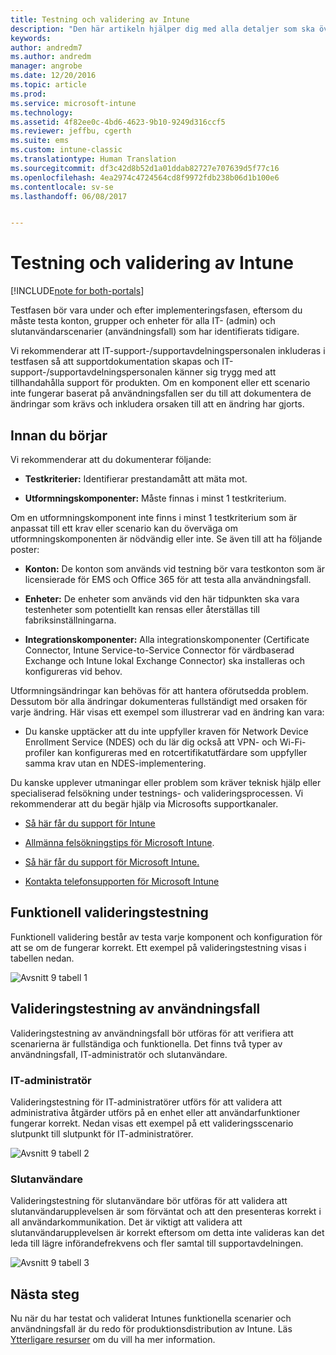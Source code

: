 ```yaml
---
title: Testning och validering av Intune
description: "Den här artikeln hjälper dig med alla detaljer som ska övervägas vid testning och validering av Intune-molnlösningen i miljön."
keywords: 
author: andredm7
ms.author: andredm
manager: angrobe
ms.date: 12/20/2016
ms.topic: article
ms.prod: 
ms.service: microsoft-intune
ms.technology: 
ms.assetid: 4f82ee0c-4bd6-4623-9b10-9249d316ccf5
ms.reviewer: jeffbu, cgerth
ms.suite: ems
ms.custom: intune-classic
ms.translationtype: Human Translation
ms.sourcegitcommit: df3c42d8b52d1a01ddab82727e707639d5f77c16
ms.openlocfilehash: 4ea2974c4724564cd8f9972fdb238b06d1b100e6
ms.contentlocale: sv-se
ms.lasthandoff: 06/08/2017


---
```


# <a name="intune-testing-and-validation"></a>Testning och validering av Intune

[!INCLUDE[note for both-portals](./includes/note-for-both-portals.md)]

Testfasen bör vara under och efter implementeringsfasen, eftersom du måste testa konton, grupper och enheter för alla IT- (admin) och slutanvändarscenarier (användningsfall) som har identifierats tidigare.

Vi rekommenderar att IT-support-/supportavdelningspersonalen inkluderas i testfasen så att supportdokumentation skapas och IT-support-/supportavdelningspersonalen känner sig trygg med att tillhandahålla support för produkten. Om en komponent eller ett scenario inte fungerar baserat på användningsfallen ser du till att dokumentera de ändringar som krävs och inkludera orsaken till att en ändring har gjorts.

## <a name="before-you-begin"></a>Innan du börjar

Vi rekommenderar att du dokumenterar följande:

-   **Testkriterier:** Identifierar prestandamått att mäta mot.

-   **Utformningskomponenter:** Måste finnas i minst 1 testkriterium.

Om en utformningskomponent inte finns i minst 1 testkriterium som är anpassat till ett krav eller scenario kan du överväga om utformningskomponenten är nödvändig eller inte. Se även till att ha följande poster:

-   **Konton:** De konton som används vid testning bör vara testkonton som är licensierade för EMS och Office 365 för att testa alla användningsfall.

-   **Enheter:** De enheter som används vid den här tidpunkten ska vara testenheter som potentiellt kan rensas eller återställas till fabriksinställningarna.

-   **Integrationskomponenter:** Alla integrationskomponenter (Certificate Connector, Intune Service-to-Service Connector för värdbaserad Exchange och Intune lokal Exchange Connector) ska installeras och konfigureras vid behov.

Utformningsändringar kan behövas för att hantera oförutsedda problem. Dessutom bör alla ändringar dokumenteras fullständigt med orsaken för varje ändring. Här visas ett exempel som illustrerar vad en ändring kan vara:

-   Du kanske upptäcker att du inte uppfyller kraven för Network Device Enrollment Service (NDES) och du lär dig också att VPN- och Wi-Fi-profiler kan konfigureras med en rotcertifikatutfärdare som uppfyller samma krav utan en NDES-implementering.

Du kanske upplever utmaningar eller problem som kräver teknisk hjälp eller specialiserad felsökning under testnings- och valideringsprocessen. Vi rekommenderar att du begär hjälp via Microsofts supportkanaler.

-   [Så här får du support för Intune](/intune-classic/troubleshoot/how-to-get-support-for-microsoft-intune)

-   [Allmänna felsökningstips för Microsoft Intune](/intune-classic/troubleshoot/general-troubleshooting-tips-for-microsoft-intune).

-   [Så här får du support för Microsoft Intune.](/intune-classic/troubleshoot/how-to-get-support-for-microsoft-intune)

-   [Kontakta telefonsupporten för Microsoft Intune](/intune-classic/troubleshoot/contact-assisted-phone-support-for-microsoft-intune)

## <a name="functional-validation-testing"></a>Funktionell valideringstestning

Funktionell validering består av testa varje komponent och konfiguration för att se om de fungerar korrekt. Ett exempel på valideringstestning visas i tabellen nedan.

![Avsnitt 9 tabell 1](./media/section-9-image-1-table.PNG)

## <a name="use-case-validation-testing"></a>Valideringstestning av användningsfall

Valideringstestning av användningsfall bör utföras för att verifiera att scenarierna är fullständiga och funktionella. Det finns två typer av användningsfall, IT-administratör och slutanvändare.

### <a name="it-admin"></a>IT-administratör

Valideringstestning för IT-administratörer utförs för att validera att administrativa åtgärder utförs på en enhet eller att användarfunktioner fungerar korrekt. Nedan visas ett exempel på ett valideringsscenario slutpunkt till slutpunkt för IT-administratörer.

![Avsnitt 9 tabell 2](./media/section-9-image-2-table.PNG)

### <a name="end-user"></a>Slutanvändare

Valideringstestning för slutanvändare bör utföras för att validera att slutanvändarupplevelsen är som förväntat och att den presenteras korrekt i all användarkommunikation. Det är viktigt att validera att slutanvändarupplevelsen är korrekt eftersom om detta inte valideras kan det leda till lägre införandefrekvens och fler samtal till supportavdelningen.

![Avsnitt 9 tabell 3](./media/section-9-image-3-table.PNG)

## <a name="next-steps"></a>Nästa steg

Nu när du har testat och validerat Intunes funktionella scenarier och användningsfall är du redo för produktionsdistribution av Intune. Läs [Ytterligare resurser](planning-guide-resources.md) om du vill ha mer information.

